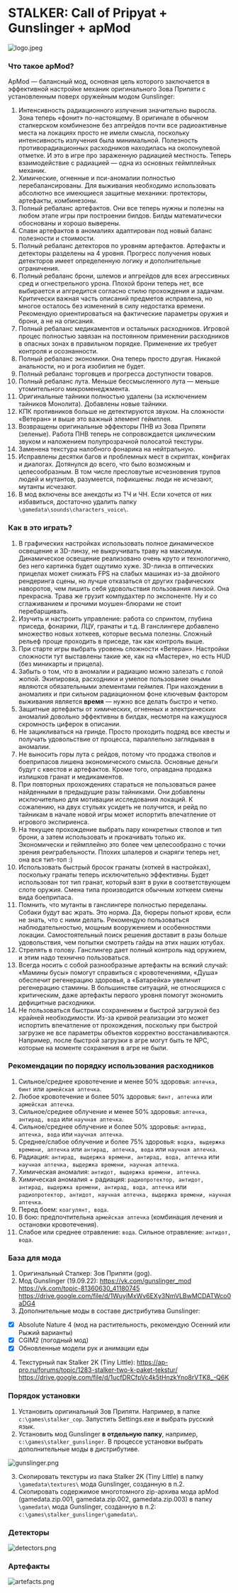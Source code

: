 # STALKER: Call of Pripyat + Gunslinger + apMod
![logo.jpeg](/readme/logo.jpeg)

### Что такое apMod?

ApMod — балансный мод, основная цель которого заключается в эффективной настройке механик оригинального Зова Припяти с установленным поверх оружейным модом Gunslinger:
1. Интенсивность радиационного излучения значительно выросла. Зона теперь «фонит» по-настоящему. В оригинале в обычном сталкерском комбинезоне без апгрейдов почти все радиоактивные места на локациях просто не имели смысла, поскольку интенсивность излучения была минимальной. Полезность противорадиационных расходников находилась на околонулевой отметке. И это в игре про зараженную радиацией местность. Теперь взаимодействие с радиацией — одна из основных геймплейных механик.
2. Химические, огненные и пси-аномалии полностью перебалансированы. Для выживания необходимо использовать абсолютно все имеющиеся защитные механики: протекторы, артефакты, комбинезоны.
3. Полный ребаланс артефактов. Они все теперь нужны и полезны на любом этапе игры при построении билдов. Билды математически обоснованы и хорошо выверены.
4. Спавн артефактов в аномалиях адаптирован под новый баланс полезности и стоимости.
5. Полный ребаланс детекторов по уровням артефактов. Артефакты и детекторы разделены на 4 уровня. Прогресс получения новых детекторов имеет определенную логику и дополнительные ограничения.
6. Полный ребаланс брони, шлемов и апгрейдов для всех агрессивных сред и огнестрельного урона. Плохой брони теперь нет, все выбирается и апгредится согласно стилю прохождения и задачам. Критически важная часть описаний предметов исправлена, но многое осталось без изменений в силу недостатка времени. Рекомендую ориентироваться на фактические параметры оружия и брони, а не на описания.
7. Полный ребаланс медикаментов и остальных расходников. Игровой процес полностью завязан на постоянном применении расходников в опасных зонах в правильном порядке. Применение их требует контроля и осознанности.
8. Полный ребаланс экономики. Она теперь просто другая. Никакой анальности, но и рога изобилия не будет.
9. Полный ребаланс торговцев и прогресса доступности товаров.
10. Полный ребаланс лута. Меньше бессмысленного лута — меньше утомительного микроменеджмента.
11. Оригинальные тайники полностью удалены (за исключением тайников Монолита). Добавлены новые тайники.
12. КПК противников больше не детектируются звуком. На сложности «Ветеран» и выше это важный элемент геймплея.
13. Возвращены оригинальные эффекторы ПНВ из Зова Припяти (зеленые). Работа ПНВ теперь не сопровождается циклическим звуком и наложением полупрозрачной полосатой текстуры.
14. Заменена текстура налобного фонарика на нейтральную.
15. Исправлены десятки багов и проблемных мест в скриптах, конфигах и диалогах. Дотянулся до всего, что было возможным и целесообразным. В том числе пресловутые исчезновения трупов людей и мутантов, разумеется, пофикшены: люди не исчезают, мутанты исчезают.
16. В мод включены все анекдоты из ТЧ и ЧН. Если хочется от них избавиться, достаточно удалить папку `\gamedata\sounds\characters_voice\`.

### Как в это играть?
1. В графических настройках использовать полное динамическое освещение и 3D-линзу, не выкручивать траву на максимум. Динамическое освещение реализовано очень круто и технологично, без него картинка будет ощутимо хуже. 3D-линза в оптических прицелах может снижать FPS на слабых машинах из-за двойного рендеринга сцены, но лучше отказаться от других графических наворотов, чем лишить себя удовольствия пользования линзой. Она прекрасна. Трава же грузит компудахтер по экспоненте. Ну и со сглаживанием и прочими моушен-блюрами не стоит перебарщивать.
2. Изучить и настроить управление: работа со спринтом, глубина приседа, фонарики, ЛЦУ, гранаты и т.д. В ганслингере добавлено множество новых хоткеев, которые весьма полезны. Сложный рельеф проще проходить в приседе, так как контроль выше.
3. При старте игры выбрать уровень сложности «Ветеран». Настройки сложности тут выставлены такие же, как на «Мастере», но есть HUD (без миникарты и прицела).
4. Забыть о том, что в аномалии и радиацию можно залезать с голой жопой. Экипировка, расходники и умелое пользование оными являются обязательными элементами геймлея. При нахождении в аномалиях и при сильном радиационном фоне ключевым фактором выживания является **время** — нужно все делать быстро и четко.
5. Защитные артефакты от химических, огненных и электрических аномалий довольно эффективны в билдах, несмотря на кажущуюся скромность циферок в описании.
6. Не зацикливаться на гринде. Просто проходить подряд все квесты и получать удовольствие от процесса, параллельно заглядывая в аномалии.
7. Не выносить горы лута с рейдов, потому что продажа стволов и боеприпасов лишена экономического смысла. Основные деньги будут с квестов и артефактов. Кроме того, оправдана продажа излишков гранат и медикаментов.
8. При повторных прохождениях стараться не пользоваться ранее найденными в предыдущие разы тайниками. Они добавлены исключительно для мотивации исследования локаций. К сожалению, на двух стульях усидеть не получится, и рейд по тайникам в начале новой игры может испортить впечатление от игрового экспириенса.
9. На текущее прохождение выбрать пару конкретных стволов и тип брони, а затем использовать и прокачивать только их. Экономически и геймплейно это более чем целесообразно с точки зрения реиграбельности. Плохих шпалеров и снаряги теперь нет, она вся тип-топ :)
10. Использовать быстрый бросок гранаты (хоткей в настройках), поскольку гранаты теперь исключительно эффективны. Будет использован тот тип гранат, который взят в руки в соответствующем слоте оружия. Смена типа производится обычным хоткеем смены вида боеприпаса.
11. Помнить, что мутанты в ганслингере полностью переделаны. Собаки будут вас жрать. Это норма. Да, бюреры попьют крови, если не знать, что с ними делать. Рекомендую пользоваться наблюдательностью, мощным вооружением и особенностями локации. Самостоятельный поиск решения доставит в разы больше удовольствия, чем попытки смотреть гайды на этих наших ютубах.
12. Стрелять в голову. Ганслингер дает полный контроль над оружием, и этим надо технично пользоваться.
13. Всегда носить с собой разнообразные артефакты на всякий случай: «Мамины бусы» помогут справиться с кровотечениями, «Душа» обеспечит регенерацию здоровья, а «Батарейка» увеличит регенерацию стамины. В большинстве ситуаций, не относящихся с критическим, даже артефакты первого уровня помогут экономить дефицитные расходники.
14. Не пользоваться быстрым сохранением и быстрой загрузкой без крайней необходимости. Из-за кривой реализации это может испортить впечатление от прохождения, поскольку при быстрой загрузке не все параметры объектов корректно восстанавливаются. Например, после быстрой загрузки в агре могут быть те NPC, которые на моменте сохранения в агре не были.

### Рекомендации по порядку использования расходников
1. Сильное/среднее кровотечение и менее 50% здоровья: `аптечка, бинт` или `армейская аптечка`.
2. Любое кровотечение и более 50% здоровья: `бинт, аптечка` или `армейская аптечка`.
3. Сильное/среднее облучение и менее 50% здоровья: `аптечка, антирад, вода` или `научная аптечка`.
4. Сильное/среднее облучение и более 50% здоровья: `антирад, аптечка, вода` или `научная аптечка`.
5. Среднее/слабое облучение и более 75% здоровья: `водка, выдержка времени, аптечка` или `антирад, аптечка, вода` или `научная аптечка`.
6. Радиация: `антирад, выдержка времени, антирад, вода, аптечка` или `научная аптечка, выдержка времени, научная аптечка`.
7. Химическая аномалия: `антидот, выдержка времени, аптечка`.
8. Химическая аномалия + радиация: `радиопротектор, антидот, антирад, выдержка времени, антирад, вода, аптечка` или `радиопротектор, антидот, научная аптечка, выдержка времени, научная аптечка`.
9. Перед боем: `коагулянт, вода`.
10. В бою: предпочтительна `армейская аптечка` (комбинация лечения и остановки кровотечения).
11. Слабое или среднее отравление: `вода`. Сильное отравление: `антидот, вода`.

### База для мода
1. Оригинальный Сталкер: Зов Припяти (gog).
2. Мод Gunslinger (19.09.22):
https://vk.com/gunslinger_mod
https://vk.com/topic-81360630_41180745
https://drive.google.com/file/d/1WuyiMxWv6EXy3NmVLBwMCDATWco0aDG4
3. Дополнительные моды в составе дистрибутива Gunslinger:
- [x] Absolute Nature 4 (мод на растительность, рекомендую Осенний или Рыжий варианты)
- [x] CGIM2 (погодный мод)
- [x] Обновленные модели рук и анимации еды

4. Текстурный пак Stalker 2K (Tiny Little):
https://ap-pro.ru/forums/topic/1283-stalker-two-k-paket-tekstur/
https://drive.google.com/file/d/1ucfDRCfpVc4k5tHnzkYno8rVTK8_-Q6K

### Порядок установки
1. Установить оригинальный Зов Припяти. Например, в папке `c:\games\stalker_cop`. Запустить Settings.exe и выбрать русский язык.
2. Установить мод Gunslinger **в отдельную папку**, например, `c:\games\stalker_gunslinger`. В процессе установки выбрать дополнительные моды в дистрибутиве.

![gunslinger.png](/readme/gunslinger.png)

3. Скопировать текстуры из пака Stalker 2K (Tiny Little) в папку `\gamedata\textures\` мода Gunslinger, созданную в п.2.
4. Скопировать содержимое многотомного zip-архива мода apMod (gamedata.zip.001, gamedata.zip.002, gamedata.zip.003) в папку `\gamedata\` мода Gunslinger, созданную в п.2: `c:\games\stalker_gunslinger\gamedata\`.

### Детекторы
![detectors.png](/readme/detectors.png)

### Артефакты
![artefacts.png](/readme/artefacts.png)
